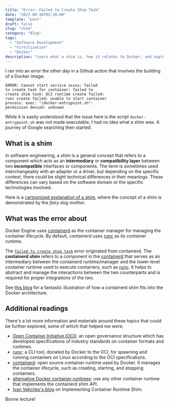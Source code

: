 ```yaml
---
title: "Error: Failed to Create Shim Task"
date: "2023-09-10T02:30:00"
template: "post"
draft: false
slug: "shim"
category: "Blog"
tags:
  - "Software Development"
  - "Virtulization"
  - "Docker"
description: "Learn what a shim is, how it relates to Docker, and explore related topics such as OCI specs and runC."
---
```


I ran into an error the other day in a Github action that involves the building of a Docker image:

```text
ERROR: Cannot start service xxxxx: failed
to create task for container: failed to
create shim task: OCI runtime create failed:
runc create failed: unable to start container 
process: exec: "/docker-entrypoint.sh": 
permission denied: unknown
```

While it is easily understood that the issue here is the script `docker-entrypoint.sh` was not made executable, I had no idea what a shim was. A journey of Google searching then started.

## What is a shim

In software engineering, a _shim_ is a general concept that refers to a component which acts as an **intermediary** or **compatibility layer** between two **incompatible** interfaces or components. The term is sometimes used interchangeably with an adapter or a driver, but depending on the specific context, there could be slight technical differences in their meanings. These differences can vary based on the software domain or the specific technologies involved.

Here is a [cartoonized explanation of a shim](https://stackoverflow.com/a/51646150/7741103), where the concept of a shim is demonstrated by the _fairy dog mother_.

## What was the error about

Docker Engine uses [containerd](https://containerd.io) as the container manager for managing the container lifecycle. By default, containerd uses [runc](https://github.com/opencontainers/runc) as its container runtime.

The [`failed to create shim task`](https://github.com/containerd/containerd/blob/d015c99b2ec990c914a4b4546ec10d61cd947ab0/runtime/v2/manager.go#L440) error originated from containerd. The **containerd shim** refers to a component in the [containerd](https://containerd.io) that serves as an intermediary between the containerd runtime/manager and the lower-level container runtime used to execute containers, such as [runc](https://github.com/opencontainers/runc). It helps to abstract and manage the interactions between the two counterparts and is required for proper integrations of the two.

See [this blog](https://iximiuz.com/en/posts/implementing-container-runtime-shim/) for a fantastic illustration of how a containerd shim fits into the Docker architecture. 

## Additional readings

There's a lot more information and materials around these topics that could be further explored, some of which that helped me were:

* [Open Container Initiative (OCI)](https://opencontainers.org): an open governance structure which has developed specifications of industry standards on container formats and runtimes.
* [runc](https://github.com/opencontainers/runc): a CLI tool, donated by Docker to the OCI, for spawning and running containers on Linux according to the OCI specifications.
* [containerd](https://containerd.io): open source container runtime used by Docker. It manages the container lifecycle, such as creating, starting, and stopping containers.
* [alternative Docker container runtimes](https://docs.docker.com/engine/alternative-runtimes/): use any other container runtime that implements the containerd _shim API_.
* [Ivan Velichko's blog](https://iximiuz.com/en/posts/implementing-container-runtime-shim/) on Implementing Container Runtime Shim.

Bonne lecture!

<br>